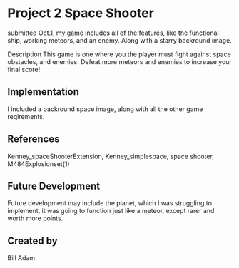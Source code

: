# Project 2 Space Shooter

submitted Oct.1, my game includes all of the features, like the functional ship, working meteors, and an enemy. Along with a starry backround image.

Description
This game is one where you the player must fight against space obstacles, and enemies. Defeat more meteors and enemies to increase your final score!

## Implementation
I included a backround space image, along with all the other game reqirements.

## References
Kenney_spaceShooterExtension, Kenney_simplespace, space shooter, M484Explosionset(1)
## Future Development
Future development may include the planet, which I was struggling to implement, it was going to function just like a meteor, except rarer and worth more points.
## Created by
Bill Adam
